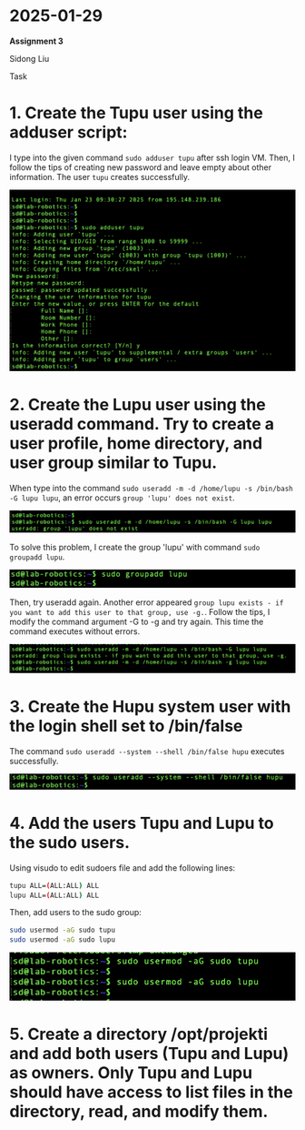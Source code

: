 # 2025-01-29 
**Assignment 3**

Sidong Liu


Task
# 1. Create the Tupu user using the adduser script:

I type into the given command ```sudo adduser tupu``` after ssh login VM. Then, I follow the tips of creating new password and leave empty about other information. The user `tupu` creates successfully.

![alt text](img/3.1.1.png)

# 2. Create the Lupu user using the useradd command. Try to create a user profile, home directory, and user group similar to Tupu.

When type into the command `sudo useradd -m -d /home/lupu -s /bin/bash -G lupu lupu`, an error occurs `group 'lupu' does not exist`.

![alt text](img/3.2.1.png)

To solve this problem, I create the group 'lupu' with command `sudo groupadd lupu`.

![alt text](img/3.2.2.png)

Then, try useradd again. Another error appeared `group lupu exists - if you want to add this user to that group, use -g.`. Follow the tips, I modify the command argument -G to -g and try again. This time the command executes without errors.

![alt text](img/3.2.3.png)

# 3. Create the Hupu system user with the login shell set to /bin/false

The command `sudo useradd --system --shell /bin/false hupu` executes successfully.

![alt text](img/3.3.1.png)

# 4. Add the users Tupu and Lupu to the sudo users.

Using visudo to edit sudoers file and add the following lines:

```sh
tupu ALL=(ALL:ALL) ALL
lupu ALL=(ALL:ALL) ALL
```

Then, add users to the sudo group:
```sh
sudo usermod -aG sudo tupu
sudo usermod -aG sudo lupu
```

![alt text](img/3.4.1.png)

# 5. Create a directory /opt/projekti and add both users (Tupu and Lupu) as owners. Only Tupu and Lupu should have access to list files in the directory, read, and modify them.

